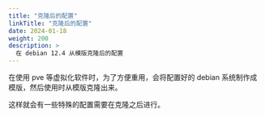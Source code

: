 ```yaml
---
title: "克隆后的配置"
linkTitle: "克隆后的配置"
date: 2024-01-18
weight: 200
description: >
  在 debian 12.4 从模版克隆后的配置
---
```


在使用 pve 等虚拟化软件时，为了方便重用，会将配置好的 debian 系统制作成模版，然后使用时从模版克隆出来。

这样就会有一些特殊的配置需要在克隆之后进行。
